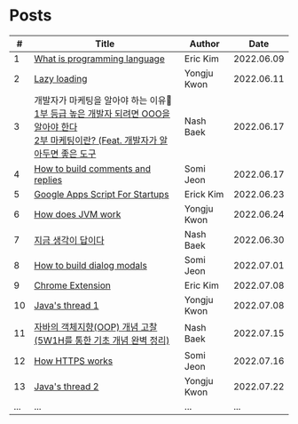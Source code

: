 # Posts

| # | Title | Author | Date |
|---| ----- | ------ | ---- |
| 1 | [What is programming language](https://github.com/bosung90/blog-study/blob/master/erickim/2022-06-09-programming-language-kr.md) | Eric Kim | 2022.06.09 |
| 2 | [Lazy loading](https://yongjukwon.github.io/posts/lazy-loading/) | Yongju Kwon | 2022.06.11 |
| 3 | 개발자가 마케팅을 알아야 하는 이유  <br /> [1부 등급 높은 개발자 되려면 OOO을 알아야 한다](https://codlr.tistory.com/26) <br /> [2부 마케팅이란? (Feat. 개발자가 알아두면 좋은 도구](https://codlr.tistory.com/27) | Nash Baek | 2022.06.17 |
| 4 | [How to build comments and replies](https://triptocodes.github.io/how-to-create-comments-and-replies/) | Somi Jeon | 2022.06.17 |
|5|[Google Apps Script For Startups]()|Erick Kim|2022.06.23|
|6|[How does JVM work]()|Yongju Kwon|2022.06.24|
|7|[지금 생각이 답이다]()|Nash Baek|2022.06.30|
|8|[How to build dialog modals]()|Somi Jeon|2022.07.01|
|9|[Chrome Extension]()|Eric Kim|2022.07.08|
|10|[Java's thread 1]()|Yongju Kwon|2022.07.08|
|11|[자바의 객체지향(OOP) 개념 고찰 (5W1H를 통한 기초 개념 완벽 정리)]()|Nash Baek|2022.07.15|
|12|[How HTTPS works]()|Somi Jeon|2022.07.16|
|13|[Java's thread 2]()|Yongju Kwon|2022.07.22|
| ... | ... | ... | ... |
